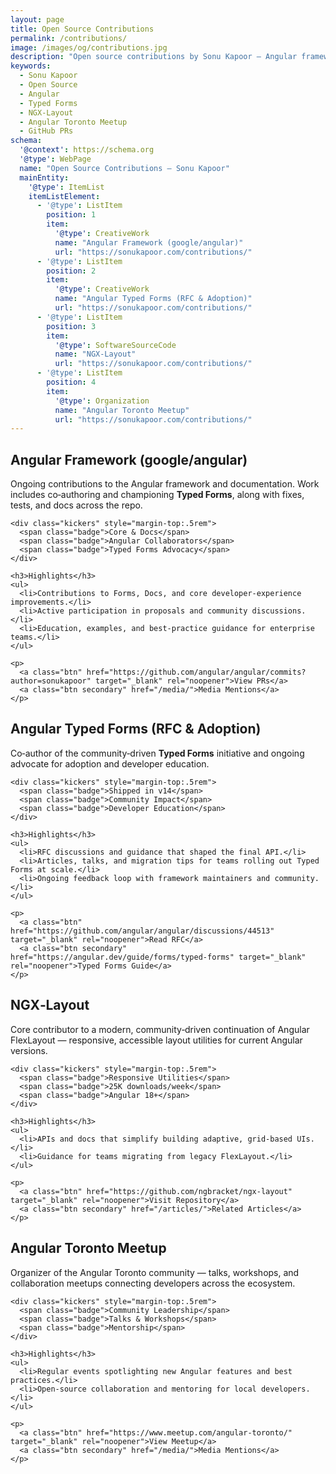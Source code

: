 ```yaml
---
layout: page
title: Open Source Contributions
permalink: /contributions/
image: /images/og/contributions.jpg
description: "Open source contributions by Sonu Kapoor — Angular framework (Typed Forms), NGX-Layout, and community leadership with Angular Toronto."
keywords:
  - Sonu Kapoor
  - Open Source
  - Angular
  - Typed Forms
  - NGX-Layout
  - Angular Toronto Meetup
  - GitHub PRs
schema:
  '@context': https://schema.org
  '@type': WebPage
  name: "Open Source Contributions – Sonu Kapoor"
  mainEntity:
    '@type': ItemList
    itemListElement:
      - '@type': ListItem
        position: 1
        item:
          '@type': CreativeWork
          name: "Angular Framework (google/angular)"
          url: "https://sonukapoor.com/contributions/"
      - '@type': ListItem
        position: 2
        item:
          '@type': CreativeWork
          name: "Angular Typed Forms (RFC & Adoption)"
          url: "https://sonukapoor.com/contributions/"
      - '@type': ListItem
        position: 3
        item:
          '@type': SoftwareSourceCode
          name: "NGX-Layout"
          url: "https://sonukapoor.com/contributions/"
      - '@type': ListItem
        position: 4
        item:
          '@type': Organization
          name: "Angular Toronto Meetup"
          url: "https://sonukapoor.com/contributions/"
---
```



<div class="grid grid-2">
  <!-- Angular Framework -->
  <section class="card">
    <h2>Angular Framework (google/angular)</h2>
    <p class="muted">
      Ongoing contributions to the Angular framework and documentation. Work includes co‑authoring and championing <strong>Typed Forms</strong>, along with fixes, tests, and docs across the repo.
    </p>

    <div class="kickers" style="margin-top:.5rem">
      <span class="badge">Core & Docs</span>
      <span class="badge">Angular Collaborators</span>
      <span class="badge">Typed Forms Advocacy</span>
    </div>

    <h3>Highlights</h3>
    <ul>
      <li>Contributions to Forms, Docs, and core developer‑experience improvements.</li>
      <li>Active participation in proposals and community discussions.</li>
      <li>Education, examples, and best‑practice guidance for enterprise teams.</li>
    </ul>

    <p>
      <a class="btn" href="https://github.com/angular/angular/commits?author=sonukapoor" target="_blank" rel="noopener">View PRs</a>
      <a class="btn secondary" href="/media/">Media Mentions</a>
    </p>
  </section>

  <!-- Angular Typed Forms -->
  <section class="card">
    <h2>Angular Typed Forms (RFC & Adoption)</h2>
    <p class="muted">
      Co‑author of the community‑driven <strong>Typed Forms</strong> initiative and ongoing advocate for adoption and developer education.
    </p>

    <div class="kickers" style="margin-top:.5rem">
      <span class="badge">Shipped in v14</span>
      <span class="badge">Community Impact</span>
      <span class="badge">Developer Education</span>
    </div>

    <h3>Highlights</h3>
    <ul>
      <li>RFC discussions and guidance that shaped the final API.</li>
      <li>Articles, talks, and migration tips for teams rolling out Typed Forms at scale.</li>
      <li>Ongoing feedback loop with framework maintainers and community.</li>
    </ul>

    <p>
      <a class="btn" href="https://github.com/angular/angular/discussions/44513" target="_blank" rel="noopener">Read RFC</a>
      <a class="btn secondary" href="https://angular.dev/guide/forms/typed-forms" target="_blank" rel="noopener">Typed Forms Guide</a>
    </p>
  </section>

  <!-- NGX-Layout -->
  <section class="card">
    <h2>NGX‑Layout</h2>
    <p class="muted">
      Core contributor to a modern, community‑driven continuation of Angular FlexLayout — responsive, accessible layout utilities for current Angular versions.
    </p>

    <div class="kickers" style="margin-top:.5rem">
      <span class="badge">Responsive Utilities</span>
      <span class="badge">25K downloads/week</span>
      <span class="badge">Angular 18+</span>
    </div>

    <h3>Highlights</h3>
    <ul>
      <li>APIs and docs that simplify building adaptive, grid‑based UIs.</li>
      <li>Guidance for teams migrating from legacy FlexLayout.</li>
    </ul>

    <p>
      <a class="btn" href="https://github.com/ngbracket/ngx-layout" target="_blank" rel="noopener">Visit Repository</a>
      <a class="btn secondary" href="/articles/">Related Articles</a>
    </p>
  </section>

  <!-- Angular Toronto Meetup -->
  <section class="card">
    <h2>Angular Toronto Meetup</h2>
    <p class="muted">
      Organizer of the Angular Toronto community — talks, workshops, and collaboration meetups connecting developers across the ecosystem.
    </p>

    <div class="kickers" style="margin-top:.5rem">
      <span class="badge">Community Leadership</span>
      <span class="badge">Talks & Workshops</span>
      <span class="badge">Mentorship</span>
    </div>

    <h3>Highlights</h3>
    <ul>
      <li>Regular events spotlighting new Angular features and best practices.</li>
      <li>Open‑source collaboration and mentoring for local developers.</li>
    </ul>

    <p>
      <a class="btn" href="https://www.meetup.com/angular-toronto/" target="_blank" rel="noopener">View Meetup</a>
      <a class="btn secondary" href="/media/">Media Mentions</a>
    </p>
  </section>
</div>
